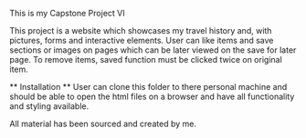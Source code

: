 
This is my Capstone Project VI

This project is a website which showcases my travel history and, with pictures, forms and interactive elements. User can like items and save sections or images on pages which can be later viewed on the save for later page. To remove items, saved function must be clicked twice on original item. 

** Installation **
User can clone this folder to there personal machine and should be able to open the html files on a browser and have all functionality and styling available.

All material has been sourced and created by me. 
